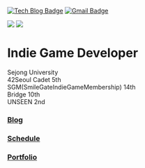 [![Tech Blog Badge](http://img.shields.io/badge/-Tech%20blog-black?style=flat-square&logo=github&link=https://fkdl0048.github.io/)](https://fkdl0048.github.io/)
[![Gmail Badge](https://img.shields.io/badge/Gmail-d14836?style=flat-square&logo=Gmail&logoColor=white&link=mailto:fkdl000048@gmail.com)](mailto:fkdl000048@gmail.com)  

<img src="https://img.shields.io/badge/Unity-FFFFFF?style=for-the-badge&logo=unity&logoColor=black"> <img src="https://img.shields.io/badge/Unreal-FFFFFF?style=for-the-badge&logo=unrealengine&logoColor=black">

# **Indie Game Developer**

Sejong University  
42Seoul Cadet 5th  
SGM(SmileGateIndieGameMembership) 14th  
Bridge 10th  
UNSEEN 2nd

### [Blog](https://fkdl0048.github.io/)

### [Schedule](https://github.com/users/fkdl0048/projects/5)

### [Portfolio](https://dust-sugar-09a.notion.site/46d882eee80247caaa082a6a3a30a5bc?pvs=74)
